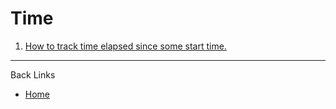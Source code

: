 # Time

1. [How to track time elapsed since some start time.](./documents/01_count_passing_time.md)

---
Back Links

* [Home](../home.md)